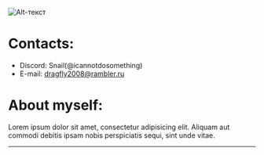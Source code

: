 ![Alt-текст]("https://duolingo-images.s3.amazonaws.com/avatars/91350971/Kcsvqg4KLh/xxlarge" "Подпись")

# Contacts:
* Discord: Snail(@icannotdosomething)
* E-mail: dragfly2008@rambler.ru

# About myself:
Lorem ipsum dolor sit amet, consectetur adipisicing elit. Aliquam aut commodi debitis ipsam nobis perspiciatis sequi, sint unde vitae.

******
